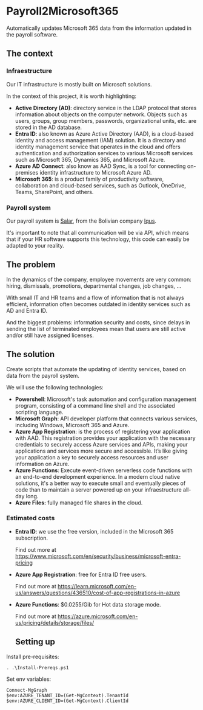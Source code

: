 # Payroll2Microsoft365
Automatically updates Microsoft 365 data from the information updated in the payroll software.

## The context
### Infraestructure
Our IT infrastructure is mostly built on Microsoft solutions.

In the context of this project, it is worth highlighting:
* **Active Directory (AD)**: directory service in the LDAP protocol that stores information about objects on the computer network. Objects such as users, groups, group members, passwords, organizational units, etc. are stored in the AD database.
* **Entra ID**: also known as Azure Active Directory (AAD), is a cloud-based identity and access management (IAM) solution. It is a directory and identity management service that operates in the cloud and offers authentication and authorization services to various Microsoft services such as Microsoft 365, Dynamics 365, and Microsoft Azure.
* **Azure AD Connect**: also know as AAD Sync,  is a tool for connecting on-premises identity infrastructure to Microsoft Azure AD. 
* **Microsoft 365**: is a product family of productivity software, collaboration and cloud-based services, such as Outlook, OneDrive, Teams, SharePoint, and others.

### Payroll system
Our payroll system is [Salar](https://www.salar.com.bo/), from the Bolivian company [Iqus](https://www.iqus.com.bo/).

It's important to note that all communication will be via API, which means that if your HR software supports this technology, this code can easily be adapted to your reality.


## The problem
In the dynamics of the company, employee movements are very common: hiring, dismissals, promotions, departmental changes, job changes, ...

With small IT and HR teams and a flow of information that is not always efficient, information often becomes outdated in identity services such as AD and Entra ID.

And the biggest problems: information security and costs, since delays in sending the list of terminated employees mean that users are still active and/or still have assigned licenses.

## The solution
Create scripts that automate the updating of identity services, based on data from the payroll system.

We will use the following technologies:
* **Powershell**: Microsoft's task automation and configuration management program, consisting of a command line shell and the associated scripting language.
* **Microsoft Graph**: API developer platform that connects various services, including Windows, Microsoft 365 and Azure.
* **Azure App Registration**: is the process of registering your application with AAD. This registration provides your application with the necessary credentials to securely access Azure services and APIs, making your applications and services more secure and accessible. It’s like giving your application a key to securely access resources and user information on Azure.
* **Azure Functions**: Execute event-driven serverless code functions with an end-to-end development experience. In a modern cloud native solutions, it's a better way to execute small and eventually pieces of code than to maintain a server powered up on your infraestructure all-day long.
* **Azure Files:** fully managed file shares in the cloud.

### Estimated costs
* **Entra ID**: we use the free version, included in the Microsoft 365 subscription. 
  
  Find out more at https://www.microsoft.com/en/security/business/microsoft-entra-pricing
* **Azure App Registration**: free for Entra ID free users. 
  
  Find out more at https://learn.microsoft.com/en-us/answers/questions/436510/cost-of-app-registrations-in-azure
* **Azure Functions**: $0.0255/Gib for Hot data storage mode. 
  
  Find out more at https://azure.microsoft.com/en-us/pricing/details/storage/files/

  ## Setting up
Install pre-requisites:
```
. .\Install-Prereqs.ps1
```
Set env variables:
```
Connect-MgGraph
$env:AZURE_TENANT_ID=(Get-MgContext).TenantId
$env:AZURE_CLIENT_ID=(Get-MgContext).ClientId
```